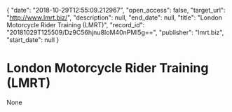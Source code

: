{
  "date": "2018-10-29T12:55:09.212967", 
  "open_access": false, 
  "target_url": "http://www.lmrt.biz/", 
  "description": null, 
  "end_date": null, 
  "title": "London Motorcycle Rider Training (LMRT)", 
  "record_id": "20181029T125509/Dz9C56hjnu8IoM40nPMl5g==", 
  "publisher": "lmrt.biz", 
  "start_date": null
}

# London Motorcycle Rider Training (LMRT)

None